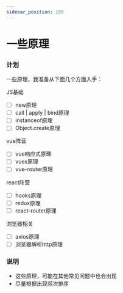 ```yaml
---
sidebar_position: 100
---
```


# 一些原理

### 计划

一些原理，我准备从下面几个方面入手：

JS基础

- [ ] new原理
- [ ] call | apply | bind原理
- [ ] instanceof原理
- [ ] Object.create原理

vue阵营

- [ ] vue响应式原理
- [ ] vuex原理
- [ ] vue-router原理

react阵营

- [ ] hooks原理
- [ ] redux原理
- [ ] react-router原理

浏览器相关

- [ ] axios原理
- [ ] 浏览器解析http原理

### 说明

- 这些原理，可能在其他常见问题中也会出现
- 尽量根据出现频次排序

